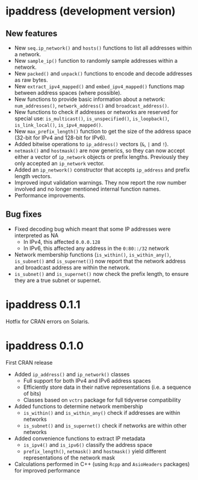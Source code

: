 # ipaddress (development version)

## New features

* New `seq.ip_network()` and `hosts()` functions to list all addresses within a network.
* New `sample_ip()` function to randomly sample addresses within a network.
* New `packed()` and `unpack()` functions to encode and decode addresses as raw bytes.
* New `extract_ipv4_mapped()` and `embed_ipv4_mapped()` functions map between address spaces (where possible).
* New functions to provide basic information about a network: `num_addresses()`, `network_address()` and `broadcast_address()`.
* New functions to check if addresses or networks are reserved for special use: `is_multicast()`, `is_unspecified()`, `is_loopback()`, `is_link_local()`, `is_ipv4_mapped()`.
* New `max_prefix_length()` function to get the size of the address space (32-bit for IPv4 and 128-bit for IPv6).
* Added bitwise operations to `ip_address()` vectors (`&`, `|` and `!`).
* `netmask()` and `hostmask()` are now generics, so they can now accept either a vector of `ip_network` objects or prefix lengths. Previously they only accepted an `ip_network` vector.
* Added an `ip_network()` constructor that accepts `ip_address` and prefix length vectors.
* Improved input validation warnings. They now report the row number involved and no longer mentioned internal function names.
* Performance improvements.

## Bug fixes

* Fixed decoding bug which meant that some IP addresses were interpreted as NA
  * In IPv4, this affected `0.0.0.128`
  * In IPv6, this affected any address in the `0:80::/32` network
* Network membership functions (`is_within()`, `is_within_any()`, `is_subnet()` and `is_supernet()`) now report that the network address and broadcast address are within the network.
* `is_subnet()` and `is_supernet()` now check the prefix length, to ensure they are a true subnet or supernet.


# ipaddress 0.1.1

Hotfix for CRAN errors on Solaris.


# ipaddress 0.1.0

First CRAN release

* Added `ip_address()` and `ip_network()` classes
  * Full support for both IPv4 and IPv6 address spaces
  * Efficiently store data in their native representations (i.e. a sequence of bits)
  * Classes based on `vctrs` package for full tidyverse compatibility
* Added functions to determine network membership
  * `is_within()` and `is_within_any()` check if addresses are within networks
  * `is_subnet()` and `is_supernet()` check if networks are within other networks
* Added convenience functions to extract IP metadata
  * `is_ipv4()` and `is_ipv6()` classify the address space
  * `prefix_length()`, `netmask()` and `hostmask()` yield different representations of the network mask
* Calculations performed in C++ (using `Rcpp` and `AsioHeaders` packages) for improved performance
